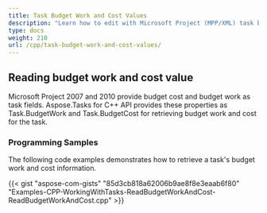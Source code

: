```yaml
---
title: Task Budget Work and Cost Values
description: "Learn how to edit with Microsoft Project (MPP/XML) task budget works and costs using Aspose.Tasks for C++."
type: docs
weight: 210
url: /cpp/task-budget-work-and-cost-values/
---
```


## **Reading budget work and cost value**
Microsoft Project 2007 and 2010 provide budget cost and budget work as task fields. Aspose.Tasks for C++ API provides these properties as Task.BudgetWork and Task.BudgetCost for retrieving budget work and cost for the task.

### **Programming Samples**
The following code examples demonstrates how to retrieve a task's budget work and cost information.

{{< gist "aspose-com-gists" "85d3cb818a62006b9ae8f8e3eaab6f80" "Examples-CPP-WorkingWithTasks-ReadBudgetWorkAndCost-ReadBudgetWorkAndCost.cpp" >}}
